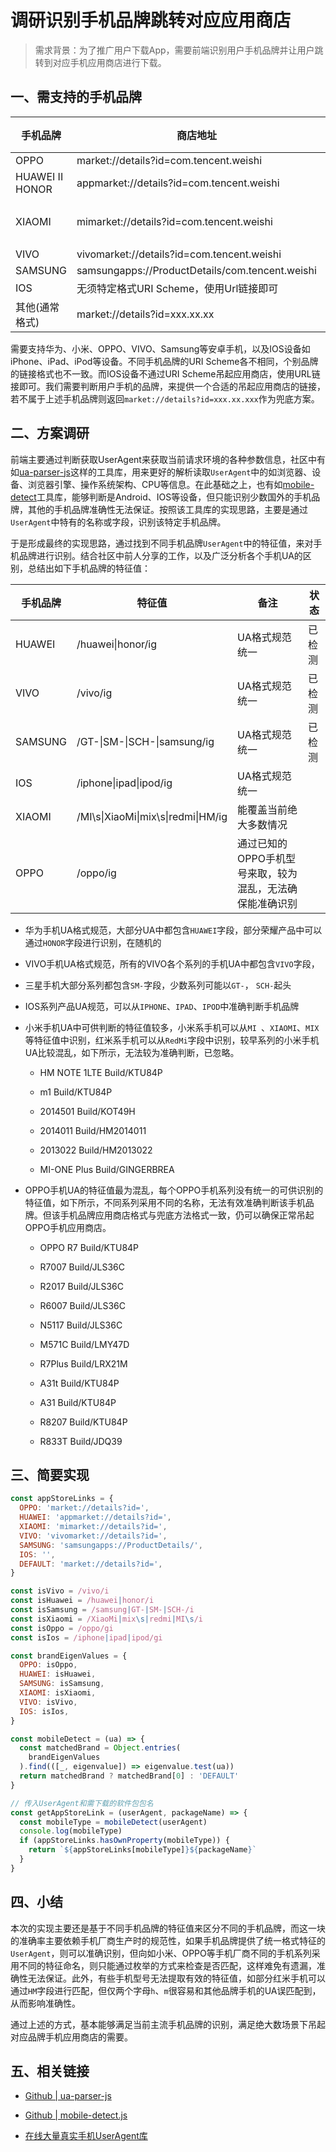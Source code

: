 # 调研识别手机品牌跳转对应应用商店

> 需求背景：为了推广用户下载App，需要前端识别用户手机品牌并让用户跳转到对应手机应用商店进行下载。

## 一、需支持的手机品牌

| 手机品牌        | 商店地址                                        | 备注   |
| --------------- | ----------------------------------------------- | ------ |
| OPPO            | market://details?id=com.tencent.weishi          |        |
| HUAWEI II HONOR | appmarket://details?id=com.tencent.weishi       |        |
| XIAOMI          | mimarket://details?id=com.tencent.weishi        | 已检测 |
| VIVO            | vivomarket://details?id=com.tencent.weishi      |        |
| SAMSUNG         | samsungapps://ProductDetails/com.tencent.weishi |        |
| IOS             | 无须特定格式URI Scheme，使用Url链接即可         |        |
| 其他(通常格式)  | market://details?id=xxx.xx.xx                   |        |

需要支持华为、小米、OPPO、VIVO、Samsung等安卓手机，以及IOS设备如iPhone、iPad、iPod等设备。不同手机品牌的URI Scheme各不相同，个别品牌的链接格式也不一致。而IOS设备不通过URI Scheme吊起应用商店，使用URL链接即可。我们需要判断用户手机的品牌，来提供一个合适的吊起应用商店的链接，若不属于上述手机品牌则返回`market://details?id=xxx.xx.xxx`作为兜底方案。



## 二、方案调研

前端主要通过判断获取UserAgent来获取当前请求环境的各种参数信息，社区中有如[ua-parser-js](https://github.com/faisalman/ua-parser-js)这样的工具库，用来更好的解析读取`UserAgent`中的如浏览器、设备、浏览器引擎、操作系统架构、CPU等信息。在此基础之上，也有如[mobile-detect](https://github.com/hgoebl/mobile-detect.js/)工具库，能够判断是Android、IOS等设备，但只能识别少数国外的手机品牌，其他的手机品牌准确性无法保证。按照该工具库的实现思路，主要是通过`UserAgent`中特有的名称或字段，识别该特定手机品牌。

于是形成最终的实现思路，通过找到不同手机品牌`UserAgent`中的特征值，来对手机品牌进行识别。结合社区中前人分享的工作，以及广泛分析各个手机UA的区别，总结出如下手机品牌的特征值：

| 手机品牌  | 特征值   | 备注  | 状态   |
| ------ | ------- | ------- | ------ |
| HUAWEI   | /huawei\|honor/ig  | UA格式规范统一  | 已检测 |
| VIVO     | /vivo/ig                         | UA格式规范统一                                           | 已检测 |
| SAMSUNG  | /GT-\|SM-\|SCH-\|samsung/ig      | UA格式规范统一                                           | 已检测 |
| IOS      | /iphone\|ipad\|ipod/ig           | UA格式规范统一                                           |        |
| XIAOMI   | /MI\s\|XiaoMi\|mix\s\|redmi\|HM/ig | 能覆盖当前绝大多数情况                                       |        |
| OPPO     | /oppo/ig                         | 通过已知的OPPO手机型号来取，较为混乱，无法确保能准确识别 |          |


- 华为手机UA格式规范，大部分UA中都包含`HUAWEI`字段，部分荣耀产品中可以通过`HONOR`字段进行识别，在随机的

- VIVO手机UA格式规范，所有的VIVO各个系列的手机UA中都包含`VIVO`字段，

- 三星手机大部分系列都包含`SM-`字段，少数系列可能以`GT-`， `SCH-`起头

- IOS系列产品UA规范，可以从`IPHONE`、`IPAD`、`IPOD`中准确判断手机品牌

- 小米手机UA中可供判断的特征值较多，小米系手机可以从`MI `、`XIAOMI`、`MIX `等特征值中识别，红米系手机可以从`RedMi`字段中识别，较早系列的小米手机UA比较混乱，如下所示，无法较为准确判断，已忽略。

  - HM NOTE 1LTE Build/KTU84P 

  - m1 Build/KTU84P 

  - 2014501 Build/KOT49H 

  - 2014011 Build/HM2014011 

  - 2013022 Build/HM2013022 

  - MI-ONE Plus Build/GINGERBREA

- OPPO手机UA的特征值最为混乱，每个OPPO手机系列没有统一的可供识别的特征值，如下所示，不同系列采用不同的名称，无法有效准确判断该手机品牌。但该手机品牌应用商店格式与兜底方法格式一致，仍可以确保正常吊起OPPO手机应用商店。

  - OPPO R7 Build/KTU84P 

  - R7007 Build/JLS36C 

  - R2017 Build/JLS36C 

  - R6007 Build/JLS36C 

  - N5117 Build/JLS36C 

  - M571C Build/LMY47D

  - R7Plus Build/LRX21M 

  - A31t Build/KTU84P 

  - A31 Build/KTU84P 

  - R8207 Build/KTU84P 

  - R833T Build/JDQ39

  

## 三、简要实现

```Javascript
const appStoreLinks = {
  OPPO: 'market://details?id=',
  HUAWEI: 'appmarket://details?id=',
  XIAOMI: 'mimarket://details?id=',
  VIVO: 'vivomarket://details?id=',
  SAMSUNG: 'samsungapps://ProductDetails/',
  IOS: '',
  DEFAULT: 'market://details?id=',
}

const isVivo = /vivo/i
const isHuawei = /huawei|honor/i
const isSamsung = /samsung|GT-|SM-|SCH-/i
const isXiaomi = /XiaoMi|mix\s|redmi|MI\s/i
const isOppo = /oppo/gi
const isIos = /iphone|ipad|ipod/gi

const brandEigenValues = {
  OPPO: isOppo,
  HUAWEI: isHuawei,
  SAMSUNG: isSamsung,
  XIAOMI: isXiaomi,
  VIVO: isVivo,
  IOS: isIos,
}

const mobileDetect = (ua) => {
  const matchedBrand = Object.entries(
    brandEigenValues
  ).find(([_, eigenvalue]) => eigenvalue.test(ua))
  return matchedBrand ? matchedBrand[0] : 'DEFAULT'
}

// 传入UserAgent和需下载的软件包包名
const getAppStoreLink = (userAgent, packageName) => {
  const mobileType = mobileDetect(userAgent)
  console.log(mobileType)
  if (appStoreLinks.hasOwnProperty(mobileType)) {
    return `${appStoreLinks[mobileType]}${packageName}`
  }
}
```



## 四、小结

本次的实现主要还是基于不同手机品牌的特征值来区分不同的手机品牌，而这一块的准确率主要依赖手机厂商生产时的规范性，如果手机品牌提供了统一格式特征的`UserAgent`，则可以准确识别，但向如小米、OPPO等手机厂商不同的手机系列采用不同的特征命名，则只能通过枚举的方式来检查是否匹配，这样难免有遗漏，准确性无法保证。此外，有些手机型号无法提取有效的特征值，如部分红米手机可以通过`HM`字段进行匹配，但仅两个字母`h`、`m`很容易和其他品牌手机的UA误匹配到，从而影响准确性。

通过上述的方式，基本能够满足当前主流手机品牌的识别，满足绝大数场景下吊起对应品牌手机应用商店的需要。



## 五、相关链接

+ [Github | ua-parser-js](https://github.com/faisalman/ua-parser-js)

+ [Github | mobile-detect.js](https://github.com/hgoebl/mobile-detect.js/)

+ [在线大量真实手机UserAgent库](http://fynas.com/ua)